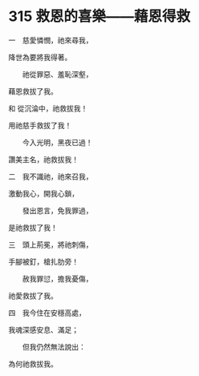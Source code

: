 # 315 救恩的喜樂——藉恩得救

一　慈愛憐憫，祂來尋我，

降世為要將我得著。

　　祂從罪惡、羞恥深壑，

藉恩救拔了我。

和 從沉淪中，祂救拔我！

用祂慈手救拔了我！

　　今入光明，黑夜已過！

讚美主名，祂救拔我！

二　我不識祂，祂來召我，

激動我心，開我心鎖，

　　發出恩言，免我罪過，

是祂救拔了我！

三　頭上荊冕，將祂刺傷，

手腳被釘，槍扎肋旁！

　　赦我罪愆，擔我憂傷，

祂愛救拔了我。

四　我今住在安穩高處，

我魂深感安息、滿足；

　　但我仍然無法說出：

為何祂救拔我。

